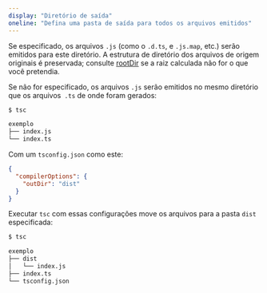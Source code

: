 ```yaml
---
display: "Diretório de saída"
oneline: "Defina uma pasta de saída para todos os arquivos emitidos"
---
```


Se especificado, os arquivos `.js` (como o `.d.ts`, e `.js.map`, etc.) serão emitidos para este diretório.
A estrutura de diretório dos arquivos de origem originais é preservada; consulte [rootDir](#rootDir) se a raiz calculada não for o que você pretendia.

Se não for especificado, os arquivos `.js` serão emitidos no mesmo diretório que os arquivos` .ts` de onde foram gerados:

```sh
$ tsc

exemplo
├── index.js
└── index.ts
```

Com um `tsconfig.json` como este:

```json
{
  "compilerOptions": {
    "outDir": "dist"
  }
}
```

Executar `tsc` com essas configurações move os arquivos para a pasta `dist` especificada:

```sh
$ tsc

exemplo
├── dist
│   └── index.js
├── index.ts
└── tsconfig.json
```
